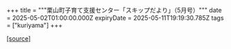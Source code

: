 +++
title = """栗山町子育て支援センター「スキップだより」（5月号）"""
date = 2025-05-02T01:00:00.000Z
expiryDate = 2025-05-11T19:19:30.785Z
tags = ["kuriyama"]
+++


[[source]](https://www.town.kuriyama.hokkaido.jp/soshiki/39/27865.html)
